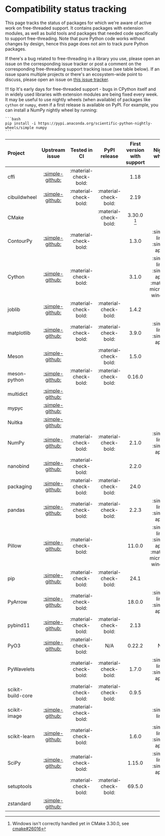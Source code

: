 # Compatibility status tracking

This page tracks the status of packages for which we're aware of active work on
free-threaded support. It contains packages with extension modules, as well
as build tools and packages that needed code specifically to support
free-threading. Note that pure Python code works without changes by design,
hence this page does not aim to track pure Python packages.

If there's a bug related to free-threading in a library you use, please open
an issue on the corresponding issue tracker or post a comment on the
corresponding free-threading support tracking issue (see table below). If
an issue spans multiple projects or there's an ecosystem-wide point to discuss,
please open an issue on [this issue tracker](https://github.com/Quansight-Labs/free-threaded-compatibility/issues).

!!! tip
    It's early days for free-threaded support - bugs in CPython itself and in
    widely used libraries with extension modules are being fixed every week.
    It may be useful to use nightly wheels (when available) of packages
    like `cython` or `numpy`, even if a first release is available on PyPI.
    For example, you can install a NumPy nightly wheel by running:

    ```bash
    pip install -i https://pypi.anaconda.org/scientific-python-nightly-wheels/simple numpy
    ```

<!-- keep alphabetically ordered -->

| Project           |                                Upstream issue                                |     Tested in CI      |     PyPI release      | First version with support |                       Nightly wheels                       |                                       Nightly link                                       |
| :---------------- | :--------------------------------------------------------------------------: | :-------------------: | :-------------------: | :------------------------: | :--------------------------------------------------------: | :--------------------------------------------------------------------------------------: |
| cffi              |      [:simple-github:](https://github.com/python-cffi/cffi/issues/126)       | :material-check-bold: |                       |            1.18            |                                                            |                                                                                          |
| cibuildwheel      |     [:simple-github:](https://github.com/pypa/cibuildwheel/issues/1657)      | :material-check-bold: | :material-check-bold: |            2.19            |                                                            |                                                                                          |
| CMake             |                                                                              |                       | :material-check-bold: |      3.30.0 [^cmake]       |                                                            |                                                                                          |
| ContourPy         |     [:simple-github:](https://github.com/contourpy/contourpy/issues/407)     | :material-check-bold: |                       |           1.3.0            |               :simple-linux: :simple-apple:                |  [:simple-anaconda:](https://anaconda.org/scientific-python-nightly-wheels/contourpy/)   |
| Cython            |       [:simple-github:](https://github.com/cython/cython/issues/6221)        | :material-check-bold: |                       |           3.1.0            | :simple-linux: :simple-apple: :material-microsoft-windows: |    [:simple-anaconda:](https://anaconda.org/scientific-python-nightly-wheels/cython/)    |
| joblib            |       [:simple-github:](https://github.com/joblib/joblib/issues/1592)        | :material-check-bold: | :material-check-bold: |           1.4.2            |                                                            |                                                                                          |
| matplotlib        |   [:simple-github:](https://github.com/matplotlib/matplotlib/issues/28611)   | :material-check-bold: | :material-check-bold: |           3.9.0            |               :simple-linux: :simple-apple:                |  [:simple-anaconda:](https://anaconda.org/scientific-python-nightly-wheels/matplotlib/)  |
| Meson             |     [:simple-github:](https://github.com/mesonbuild/meson/issues/13263)      |                       | :material-check-bold: |           1.5.0            |                                                            |                                                                                          |
| meson-python      |   [:simple-github:](https://github.com/mesonbuild/meson-python/issues/499)   | :material-check-bold: | :material-check-bold: |           0.16.0           |                                                            |                                                                                          |
| multidict         |     [:simple-github:](https://github.com/aio-libs/multidict/issues/1014)     |                       |                       |                            |                                                            |                                                                                          |
| mypyc             |        [:simple-github:](https://github.com/mypyc/mypyc/issues/1038)         |                       |                       |                            |                                                            |                                                                                          |
| Nuitka            |       [:simple-github:](https://github.com/Nuitka/Nuitka/issues/3062)        |                       |                       |                            |                                                            |                                                                                          |
| NumPy             |        [:simple-github:](https://github.com/numpy/numpy/issues/26157)        | :material-check-bold: | :material-check-bold: |           2.1.0            |               :simple-linux: :simple-apple:                |    [:simple-anaconda:](https://anaconda.org/scientific-python-nightly-wheels/numpy/)     |
| nanobind          |        [:simple-github:](https://github.com/wjakob/nanobind/pull/695)        | :material-check-bold: |                       |           2.2.0            |                                                            |                                                                                          |
| packaging         |       [:simple-github:](https://github.com/pypa/packaging/issues/727)        | :material-check-bold: | :material-check-bold: |            24.0            |                                                            |                                                                                          |
| pandas            |     [:simple-github:](https://github.com/pandas-dev/pandas/issues/59057)     | :material-check-bold: | :material-check-bold: |           2.2.3            |               :simple-linux: :simple-apple:                |                                                                                          |
| Pillow            |    [:simple-github:](https://github.com/python-pillow/Pillow/issues/8199)    | :material-check-bold: |                       |           11.0.0           | :simple-linux: :simple-apple: :material-microsoft-windows: |    [:simple-anaconda:](https://anaconda.org/scientific-python-nightly-wheels/pillow/)    |
| pip               |         [:simple-github:](https://github.com/pypa/pip/issues/12634)          | :material-check-bold: | :material-check-bold: |            24.1            |                                                            |                                                                                          |
| PyArrow           |       [:simple-github:](https://github.com/apache/arrow/issues/43536)        | :material-check-bold: |                       |           18.0.0           |               :simple-linux: :simple-apple:                |   [:simple-anaconda:](https://anaconda.org/scientific-python-nightly-wheels/pyarrow/)    |
| pybind11          |      [:simple-github:](https://github.com/pybind/pybind11/issues/5112)       | :material-check-bold: | :material-check-bold: |            2.13            |                                                            |                                                                                          |
| PyO3              |         [:simple-github:](https://github.com/PyO3/pyo3/issues/4265)          | :material-check-bold: |          N/A          |           0.22.2           |                            N/A                             |                                           N/A                                            |
| PyWavelets        |                                                                              | :material-check-bold: | :material-check-bold: |           1.7.0            |               :simple-linux: :simple-apple:                |  [:simple-anaconda:](https://anaconda.org/scientific-python-nightly-wheels/pywavelets/)  |
| scikit-build-core |                                                                              | :material-check-bold: | :material-check-bold: |           0.9.5            |                                                            |                                                                                          |
| scikit-image      | [:simple-github:](https://github.com/scikit-image/scikit-image/issues/7464)  | :material-check-bold: |                       |                            |                       :simple-linux:                       | [:simple-anaconda:](https://anaconda.org/scientific-python-nightly-wheels/scikit-image/) |
| scikit-learn      | [:simple-github:](https://github.com/scikit-learn/scikit-learn/issues/28978) | :material-check-bold: |                       |           1.6.0            |                       :simple-linux: :simple-apple:              | [:simple-anaconda:](https://anaconda.org/scientific-python-nightly-wheels/scikit-learn/) |
| SciPy             |        [:simple-github:](https://github.com/scipy/scipy/issues/20669)        | :material-check-bold: |                       |           1.15.0           |               :simple-linux: :simple-apple:                |    [:simple-anaconda:](https://anaconda.org/scientific-python-nightly-wheels/scipy/)     |
| setuptools        |                                                                              | :material-check-bold: | :material-check-bold: |           69.5.0           |                                                            |                                                                                          |
| zstandard         |  [:simple-github:](https://github.com/indygreg/python-zstandard/issues/231)  |                       |                       |                            |                                                            |                                                                                          |


[^cmake]: Windows isn't correctly handled yet in CMake 3.30.0, see [cmake#26016](https://gitlab.kitware.com/cmake/cmake/-/issues/26016)
